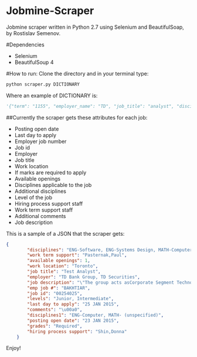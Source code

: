 # Jobmine-Scraper
Jobmine scraper written in Python 2.7 using Selenium and BeautifulSoap, by Rostislav Semenov.

#Dependencies
- Selenium
- BeautifulSoup 4

#How to run:
Clone the directory and in your terminal type:
```python
python scraper.py DICTIONARY
```
Where an example of DICTIONARY is:

```python
'{"term": "1155", "employer_name": "TD", "job_title": "analyst", "disciplines": ["ENG-Software", "MATH-Computer Science", "MATH-Computing & Financial Management"], "junior": true, "intermediate": true, "senior": false}'
```

##Currently the scraper gets these attributes for each job:
- Posting open date
- Last day to apply
- Employer job number
- Job id
- Employer
- Job title
- Work location
- If marks are required to apply
- Available openings 
- Disciplines applicable to the job
- Additional disciplines
- Level of the job
- Hiring process support staff
- Work term support staff
- Additional comments
- Job description


This is a sample of a JSON that the scraper gets:

```json
{
        "disciplines": "ENG-Software, ENG-Systems Design, MATH-Computer Science", 
        "work term support": "Pasternak,Paul", 
        "available openings": 1, 
        "work location": "Toronto", 
        "job title": "Test Analyst", 
        "employer": "TD Bank Group, TD Securities", 
        "job description": "\"The group acts asCorporate Segment Technology Solutions Testing Shared Services (CSTS TSS) is the provider of testing services across the CSTS group. TSS is responsible for providing appropriate testing solutions and quality control for IT-owned projects by CSTS. The goal of the TSS is to create a best in class testing team, focused on leveraging industry best practices and processes for Quality Assurance and Quality Control\n\nTesting in following technologies\n1. ETL\n2. Data integration and Data mapping\n3. SQL scripting - medium to Advance level\n4. mainframe testing skills\nWriting of Test Cases from Requirements document\nExecution of test cases using HP Quality Center\nUse of HP Quality Center for Test Execution, Traceability matrix, and defects\"", 
        "emp job #": "BAKHTIAR", 
        "job id": "00254025", 
        "levels": "Junior, Intermediate", 
        "last day to apply": "25 JAN 2015", 
        "comments": "\u00a0", 
        "disciplines1": "ENG-Computer, MATH- (unspecified)", 
        "posting open date": "23 JAN 2015", 
        "grades": "Required", 
        "hiring process support": "Shin,Donna"
    }
```

Enjoy!
